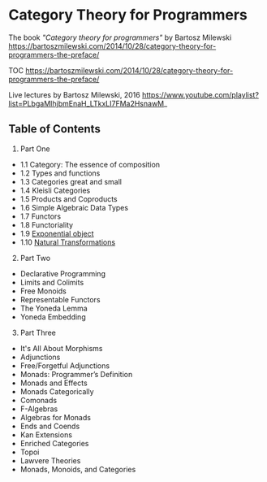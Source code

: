 # Category Theory for Programmers

The book *"Category theory for programmers"*
by Bartosz Milewski
https://bartoszmilewski.com/2014/10/28/category-theory-for-programmers-the-preface/

TOC
https://bartoszmilewski.com/2014/10/28/category-theory-for-programmers-the-preface/

Live lectures by Bartosz Milewski, 2016
https://www.youtube.com/playlist?list=PLbgaMIhjbmEnaH_LTkxLI7FMa2HsnawM_


## Table of Contents

1. Part One
  - 1.1 Category: The essence of composition
  - 1.2 Types and functions
  - 1.3 Categories great and small
  - 1.4 Kleisli Categories
  - 1.5 Products and Coproducts
  - 1.6 Simple Algebraic Data Types
  - 1.7 Functors
  - 1.8 Functoriality
  - 1.9 [Exponential object](../109-exponential-object.md)
  - 1.10 [Natural Transformations](../110-natural-transformations.md)

2. Part Two
  - Declarative Programming
  - Limits and Colimits
  - Free Monoids
  - Representable Functors
  - The Yoneda Lemma
  - Yoneda Embedding

3. Part Three
  - It's All About Morphisms
  - Adjunctions
  - Free/Forgetful Adjunctions
  - Monads: Programmer’s Definition
  - Monads and Effects
  - Monads Categorically
  - Comonads
  - F-Algebras
  - Algebras for Monads
  - Ends and Coends
  - Kan Extensions
  - Enriched Categories
  - Topoi
  - Lawvere Theories
  - Monads, Monoids, and Categories
